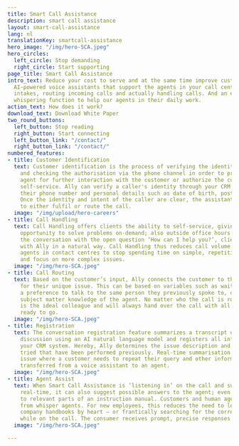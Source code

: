 ```yaml
---
title: Smart Call Assistance
description: smart call assistance
layout: smart-call-assistance
lang: nl
translationKey: smartcall-assistance
hero_image: "/img/hero-SCA.jpeg"
hero_circles:
  left_circle: Stop demanding
  right_circle: Start supporting
page_title: Smart Call Assistance
intro_text: Reduce your cost to serve and at the same time improve customer experience.
  AI-powered voice assistants that support the agents in your call centre. By performing
  intakes, routing incoming calls and actually handling calls. And an easy-to-use
  whispering function to help our agents in their daily work.
action_text: How does it work?
download_text: Download White Paper
two_round_buttons:
  left_button: Stop reading
  right_button: Start connecting
  left_button_link: "/contact/"
  right_button_link: "/contact/"
numbered_features:
- title: Customer Identification
  text: Customer identification is the process of verifying the identity of persons
    and checking the authorisation via the phone channel in order to prepare the human
    agent for further interaction with the customer or authorize the customer for
    self-service. Ally can verify a caller's identity through your CRM system using
    their phone number and personal details such as date of birth, postal code, etc.
    Once the identity and intent of the caller are clear, the assistant can proceed
    to either fulfil or route the call.
  image: "/img/upload/hero-careers"
- title: Call Handling
  text: Call Handling offers clients the ability to self-service, giving them the
    opportunity to solve problems on-demand; also outside office hours. By starting
    the conversation with the open question ‘How can I help you?’, clients can converse
    with Ally in a natural way. Call Handling thus reduces call volume and allows
    agents in contact centres to stop spending time on simple, repetitive questions,
    and focus on more complex issues.
  image: "/img/hero-SCA.jpeg"
- title: Call Routing
  text: Based on the customer’s input, Ally connects the customer to the best agent
    for their unique issue. This can be based on variables such as waiting times,
    a preference to talk to the same person they previously spoke to, or specific
    subject matter knowledge of the agent. No matter who the call is routed to, Ally
    is the ideal colleague and will always hand over the call with all information
    ready to go.
  image: "/img/hero-SCA.jpeg"
- title: Registration
  text: The conversation registration feature summarizes a transcript of an ongoing
    discussion using an AI natural language model and registers all information in
    your CRM system. Hereby, Ally determines the issue description and all resolutions
    tried that have been performed previously. Real-time summarisation solves the
    issue where a customer needs to repeat their query and other information when
    transferred from a voice assistant to an agent.
  image: "/img/hero-SCA.jpeg"
- title: Agent Assist
  text: When Smart Call Assistance is ‘listening in’ on the call and summarising in
    real-time, it can also suggest possible answers to the agent; even linking back
    to relevant parts of an instruction manual. Customers and human agents both benefit
    from whisper agents. For new employees, this reduces the need to learn lengthy
    company handbooks by heart – or frantically searching for the correct information
    while on the call. The consumer receives prompt, precise responses to their queries.
  image: "/img/hero-SCA.jpeg"

---
```

